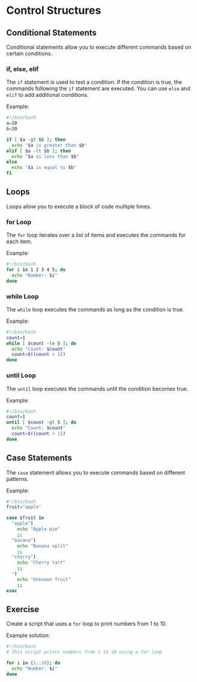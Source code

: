 # Control Structures

## Conditional Statements
Conditional statements allow you to execute different commands based on certain conditions.

### if, else, elif
The `if` statement is used to test a condition. If the condition is true, the commands following the `if` statement are executed. You can use `else` and `elif` to add additional conditions.

Example:
```bash
#!/bin/bash
a=10
b=20

if [ $a -gt $b ]; then
  echo "$a is greater than $b"
elif [ $a -lt $b ]; then
  echo "$a is less than $b"
else
  echo "$a is equal to $b"
fi
```

## Loops
Loops allow you to execute a block of code multiple times.

### for Loop
The `for` loop iterates over a list of items and executes the commands for each item.

Example:
```bash
#!/bin/bash
for i in 1 2 3 4 5; do
  echo "Number: $i"
done
```

### while Loop
The `while` loop executes the commands as long as the condition is true.

Example:
```bash
#!/bin/bash
count=1
while [ $count -le 5 ]; do
  echo "Count: $count"
  count=$((count + 1))
done
```

### until Loop
The `until` loop executes the commands until the condition becomes true.

Example:
```bash
#!/bin/bash
count=1
until [ $count -gt 5 ]; do
  echo "Count: $count"
  count=$((count + 1))
done
```

## Case Statements
The `case` statement allows you to execute commands based on different patterns.

Example:
```bash
#!/bin/bash
fruit="apple"

case $fruit in
  "apple")
    echo "Apple pie"
    ;;
  "banana")
    echo "Banana split"
    ;;
  "cherry")
    echo "Cherry tart"
    ;;
  *)
    echo "Unknown fruit"
    ;;
esac
```

## Exercise
Create a script that uses a `for` loop to print numbers from 1 to 10.

Example solution:
```bash
#!/bin/bash
# This script prints numbers from 1 to 10 using a for loop

for i in {1..10}; do
  echo "Number: $i"
done
```
